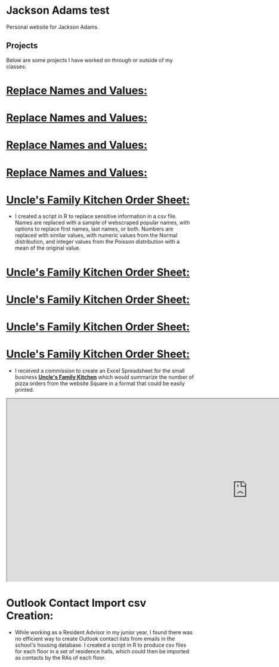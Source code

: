 # Jackson Adams test
Personal website for Jackson Adams.

## Projects

Below are some projects I have worked on through or outside of my classes:

#  **[Replace Names and Values:](https://github.com/Jackson-Adams/Jackson-Adams.github.io/blob/main/Replace%20Names%20and%20Values.Rmd)**
#  **[Replace Names and Values:](https://github.com/Jackson-Adams/Jackson-Adams.github.io/blob/Replace%20Names%20and%20Values.Rmd)**
#  **[Replace Names and Values:](https://github.com/Jackson-Adams/Jackson-Adams.github.io/main/Replace%20Names%20and%20Values.Rmd)**
#  **[Replace Names and Values:](https://github.com/Jackson-Adams/Jackson-Adams.github.io/Replace%20Names%20and%20Values.Rmd)**
#  **[Uncle's Family Kitchen Order Sheet:](Replace%20Names%20and%20Values.Rmd)**
 - I created a script in R to replace sensitive information in a csv file. Names are replaced with a sample of webscraped popular names, with options to replace first names, last names, or both. Numbers are replaced with similar values, with numeric values from the Normal distribution, and integer values from the Poisson distribution with a mean of the original value.

#  **[Uncle's Family Kitchen Order Sheet:](Uncle's%20Family%20Kitchen%20Order%20Sheet.md)**
#  **[Uncle's Family Kitchen Order Sheet:](https://github.com/Jackson-Adams/Jackson-Adams.github.io/blob/main/Uncle's%20Family%20Kitchen%20Order%20Sheet.md)**
#  **[Uncle's Family Kitchen Order Sheet:](https://github.com/Jackson-Adams/Jackson-Adams.github.io/main/Uncle's%20Family%20Kitchen%20Order%20Sheet.md)**
#  **[Uncle's Family Kitchen Order Sheet:](https://github.com/Jackson-Adams/Jackson-Adams.github.io/Uncle's%20Family%20Kitchen%20Order%20Sheet.md)**
 - I received a commission to create an Excel Spreadsheet for the small business **[Uncle's Family Kitchen](https://www.unclesfamilykitchen.com/)** which would summarize the number of pizza orders from the website Square in a format that could be easily printed.

<iframe width="1289" height="489" frameborder="1" scrolling="no" src="https://1drv.ms/x/c/ba6b41a29d441a71/IQOtoml8ogL4Q4XU1A6CYRicAaR6NVN3Gr6eOapi2sYIlr0?em=2&wdAllowInteractivity=False&AllowTyping=True&wdHideHeaders=True&wdDownloadButton=True&wdInConfigurator=True&wdInConfigurator=True"></iframe>

# Outlook Contact Import csv Creation: 
 - While working as a Resident Advisor in my junior year, I found there was no efficient way to create Outlook contact lists from emails in the school's housing database. I created a script in R to produce csv files for each floor in a set of residence halls, which could then be imported as contacts by the RAs of each floor.



